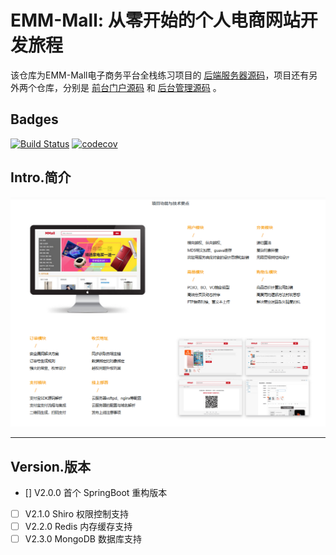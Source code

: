 # EMM-Mall: 从零开始的个人电商网站开发旅程

该仓库为EMM-Mall电子商务平台全栈练习项目的 [后端服务器源码](https://github.com/Emmettwoo/EMM-Mall-Backend)，项目还有另外两个仓库，分别是 [前台门户源码](https://github.com/Emmettwoo/EMM-Mall-Portal) 和 [后台管理源码](https://github.com/Emmettwoo/EMM-Mall-Manage) 。


## Badges
[![Build Status](https://www.travis-ci.com/Emmettwoo/EMM-Mall-Backend.svg?branch=master)](https://www.travis-ci.com/Emmettwoo/EMM-Mall-Backend)
[![codecov](https://codecov.io/gh/Emmettwoo/EMM-Mall-Backend/branch/master/graph/badge.svg?token=A8WH39GUKI)](https://codecov.io/gh/Emmettwoo/EMM-Mall-Backend)

## Intro.简介

![Features](/resources/Features.png)

[^图 Features.png]: 基于V1.0.0版本的项目功能图

---

## Version.版本

- [] V2.0.0 首个 SpringBoot 重构版本
- [ ] V2.1.0 Shiro 权限控制支持
- [ ] V2.2.0 Redis 内存缓存支持
- [ ] V2.3.0 MongoDB 数据库支持
